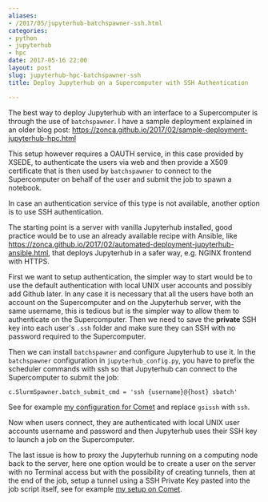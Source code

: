 ```yaml
---
aliases:
- /2017/05/jupyterhub-batchspawner-ssh.html
categories:
- python
- jupyterhub
- hpc
date: 2017-05-16 22:00
layout: post
slug: jupyterhub-hpc-batchspawner-ssh
title: Deploy Jupyterhub on a Supercomputer with SSH Authentication

---
```


The best way to deploy Jupyterhub with an interface to a Supercomputer is through the use of `batchspawner`. I have a sample deployment explained in an older blog post: <https://zonca.github.io/2017/02/sample-deployment-jupyterhub-hpc.html>

This setup however requires a OAUTH service, in this case provided by XSEDE, to authenticate the users via web and then provide a X509 certificate that is then used by `batchspawner` to
connect to the Supercomputer on behalf of the user and submit the job to spawn a notebook.

In case an authentication service of this type is not available, another option is to use SSH authentication.

The starting point is a server with vanilla Jupyterhub installed, good practice would be to use an already available recipe with Ansible, like <https://zonca.github.io/2017/02/automated-deployment-jupyterhub-ansible.html>, that deploys Jupyterhub in a safer way, e.g. NGINX frontend with HTTPS.

First we want to setup authentication, the simpler way to start would be to use the default authentication with local UNIX user accounts and possibly add Github later.
In any case it is necessary that all the users have both an account on the Supercomputer and on the Jupyterhub server, with the same username, this is tedious but is the simpler way to allow them to authenticate on the Supercomputer.
Then we need to save the **private** SSH key into each user's `.ssh` folder and make sure they can SSH with no password required to the Supercomputer.

Then we can install `batchspawner` and configure Jupyterhub to use it. In the `batchspawner` configuration in `jupyterhub_config.py`, you have to prefix the scheduler commands with ssh so that Jupyterhub can connect to the Supercomputer to submit the job:

    c.SlurmSpawner.batch_submit_cmd = 'ssh {username}@{host} sbatch'
    
See for example [my configuration for Comet](https://github.com/jupyterhub/jupyterhub-deploy-hpc/blob/master/batchspawner-xsedeoauth-sshtunnel-sdsccomet/jupyterhub_config.py#L66) and replace `gsissh` with `ssh`.

Now when users connect, they are authenticated with local UNIX user accounts username and password and then Jupyterhub uses their SSH key to launch a job on the Supercomputer.

The last issue is how to proxy the Jupyterhub running on a computing node back to the server, here one option would be to create a user on the server with no Terminal access but with the possibility of creating tunnels, then at the end of the job, setup a tunnel using a SSH Private Key pasted into the job script itself, see for example [my setup on Comet](https://github.com/jupyterhub/jupyterhub-deploy-hpc/blob/master/batchspawner-xsedeoauth-sshtunnel-sdsccomet/jupyterhub_config.py#L54).

